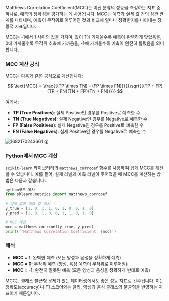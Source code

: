 Matthews Correlation Coefficient(MCC)는 이진 분류의 성능을 측정하는 지표 중 하나로, 예측의 정확성을 평가하는 데 사용됩니다. MCC는 예측과 실제 값 간의 상관 관계를 나타내며, 예측이 무작위로 이루어진 것과 비교해 얼마나 정확한지를 나타내는 정량적 지표입니다.

MCC는 -1에서 1 사이의 값을 가지며, 값이 1에 가까울수록 예측이 완벽하게 맞았음을, 0에 가까울수록 무작위 추측에 가까움을, -1에 가까울수록 예측이 완전히 틀렸음을 의미합니다.

### MCC 계산 공식

MCC는 다음과 같은 공식으로 계산됩니다:

$$
\text{MCC} = \frac{{(TP \times TN) - (FP \times FN)}}{{\sqrt{{(TP + FP)(TP + FN)(TN + FP)(TN + FN)}}}}
$$

여기서:

- **TP (True Positives)**: 실제 Positive인 경우를 Positive로 예측한 수
- **TN (True Negatives)**: 실제 Negative인 경우를 Negative로 예측한 수
- **FP (False Positives)**: 실제 Negative인 경우를 Positive로 예측한 수
- **FN (False Negatives)**: 실제 Positive인 경우를 Negative로 예측한 수

![1682170243661](https://github.com/user-attachments/assets/32231b64-6b8c-445f-9f75-a862ad16d2e2)
g)

### Python에서 MCC 계산

`scikit-learn` 라이브러리의 `matthews_corrcoef` 함수를 사용하여 쉽게 MCC를 계산할 수 있습니다. 예를 들어, 실제 라벨과 예측 라벨이 주어졌을 때 MCC를 계산하는 방법은 다음과 같습니다:

```python
python코드 복사
from sklearn.metrics import matthews_corrcoef

# 실제 값과 예측 값 예시
y_true = [1, 0, 1, 1, 0, 1, 0, 0, 1, 0]
y_pred = [1, 0, 1, 0, 0, 1, 1, 0, 1, 0]

# MCC 계산
mcc = matthews_corrcoef(y_true, y_pred)
print(f'Matthews Correlation Coefficient: {mcc}')
```

### 해석

- **MCC = 1**: 완벽한 예측 (모든 양성과 음성을 정확하게 예측)
- **MCC = 0**: 무작위 예측 (양성, 음성 예측이 무작위로 이루어짐)
- **MCC = -1**: 완전히 잘못된 예측 (모든 양성과 음성을 정확하게 반대로 예측)

MCC는 클래스 불균형 문제가 있는 데이터셋에서도 좋은 성능 지표로 간주됩니다. 이는 정확도(accuracy)나 F1 스코어와는 달리, 양성과 음성 클래스의 불균형을 반영하는 지표이기 때문입니다.